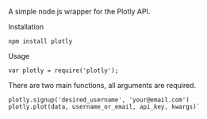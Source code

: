 A simple node.js wrapper for the Plotly API.

Installation

    npm install plotly

Usage

    var plotly = require('plotly');

There are two main functions, all arguments are required.

    plotly.signup('desired_username', 'your@email.com')
    plotly.plot(data, username_or_email, api_key, kwargs)`